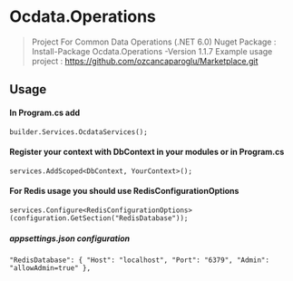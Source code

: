 # Ocdata.Operations

> Project For Common Data Operations (.NET 6.0)
> Nuget Package : Install-Package Ocdata.Operations -Version 1.1.7
> Example usage project : https://github.com/ozcancaparoglu/Marketplace.git

## Usage

#### In Program.cs add

`builder.Services.OcdataServices();`

#### Register your context with DbContext in your modules or in Program.cs

`services.AddScoped<DbContext, YourContext>(); `

#### For Redis usage you should use RedisConfigurationOptions

`services.Configure<RedisConfigurationOptions>(configuration.GetSection("RedisDatabase"));`

##### appsettings.json configuration

`"RedisDatabase": {
    "Host": "localhost",
    "Port": "6379",
    "Admin": "allowAdmin=true"
  },`




